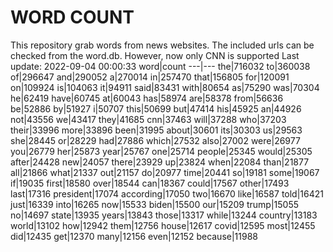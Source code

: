 # WORD COUNT
This repository grab words from news websites. The included urls can be checked from the word.db.
However, now only CNN is supported
Last update: 2022-09-04 00:00:33
word|count
---|---
the|716032
to|360038
of|296647
and|290052
a|270014
in|257470
that|156805
for|120091
on|109924
is|104063
it|94911
said|83431
with|80654
as|75290
was|70304
he|62419
have|60745
at|60043
has|58974
are|58378
from|56636
be|52886
by|51927
i|50707
this|50699
but|47414
his|45925
an|44926
not|43556
we|43417
they|41685
cnn|37463
will|37288
who|37203
their|33996
more|33896
been|31995
about|30601
its|30303
us|29563
she|28445
or|28229
had|27886
which|27532
also|27002
were|26977
you|26779
her|25873
year|25767
one|25714
people|25345
would|25305
after|24428
new|24057
there|23929
up|23824
when|22084
than|21877
all|21866
what|21337
out|21157
do|20977
time|20441
so|19181
some|19067
if|19035
first|18580
over|18544
can|18367
could|17567
other|17493
last|17316
president|17074
according|17050
two|16670
like|16587
told|16421
just|16339
into|16265
now|15533
biden|15500
our|15209
trump|15055
no|14697
state|13935
years|13843
those|13317
while|13244
country|13183
world|13102
how|12942
them|12756
house|12617
covid|12595
most|12455
did|12435
get|12370
many|12156
even|12152
because|11988
